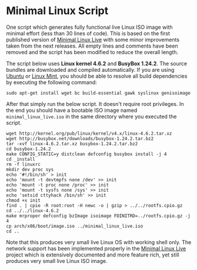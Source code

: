 # Minimal Linux Script
One script which generates fully functional live Linux ISO image with minimal effort (less than 30 lines of code). This is based on the first published version of [Minimal Linux Live](http://github.com/ivandavidov/minimal) with some minor improvements taken from the next releases. All empty lines and comments have been removed and the script has been modified to reduce the overall length.

The script below uses **Linux kernel 4.6.2** and **BusyBox 1.24.2**. The source bundles are downloaded and compiled automatically. If you are using [Ubuntu](http://ubuntu.com) or [Linux Mint](http://linuxmint.com), you should be able to resolve all build dependencies by executing the following command:

    sudo apt-get install wget bc build-essential gawk syslinux genisoimage

After that simply run the below script. It doesn't require root privileges. In the end you should have a bootable ISO image named `minimal_linux_live.iso` in the same directory where you executed the script.

    wget http://kernel.org/pub/linux/kernel/v4.x/linux-4.6.2.tar.xz
    wget http://busybox.net/downloads/busybox-1.24.2.tar.bz2
    tar -xvf linux-4.6.2.tar.xz busybox-1.24.2.tar.bz2
    cd busybox-1.24.2
    make CONFIG_STATIC=y distclean defconfig busybox install -j 4
    cd _install
    rm -f linuxrc
    mkdir dev proc sys
    echo '#!/bin/sh' > init
    echo 'mount -t devtmpfs none /dev' >> init
    echo 'mount -t proc none /proc' >> init
    echo 'mount -t sysfs none /sys' >> init
    echo 'setsid cttyhack /bin/sh' >> init
    chmod +x init
    find . | cpio -R root:root -H newc -o | gzip > ../../rootfs.cpio.gz
    cd ../../linux-4.6.2
    make mrproper defconfig bzImage isoimage FDINITRD=../rootfs.cpio.gz -j 4
    cp arch/x86/boot/image.iso ../minimal_linux_live.iso
    cd ..

Note that this produces very small live Linux OS with working shell only. The network support has been implemented properly in the [Minimal Linux Live](http://github.com/ivandavidov/minimal) project which is extensively documented and more feature rich, yet still produces very small live Linux ISO image.

